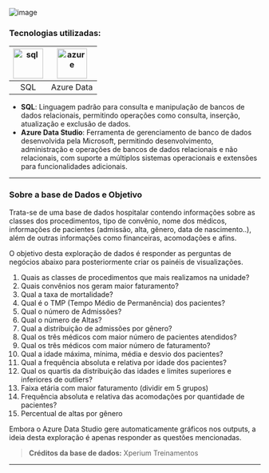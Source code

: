![image](https://github.com/AlbertoFAraujo/SQL_EDA_Hospitalar/assets/105552990/86c2a4d4-8ffe-47ae-b499-0e6a3a462378)

### Tecnologias utilizadas: 
| [<img align="center" alt="sql" height="60" width="60" src="https://github.com/AlbertoFAraujo/SQL_EDA_exercito2022/assets/105552990/805dfaf3-4725-47f9-86d5-241953a018ab">](https://learn.microsoft.com/en-us/sql/sql-server/?view=sql-server-ver16) | [<img align="center" alt="azure" height="60" width="60" src="https://github.com/AlbertoFAraujo/SQL_People_analytics/assets/105552990/a0848293-4573-431a-b7e4-2f79bc9cc32e">](https://azure.microsoft.com/pt-br/products/data-studio/) |
|:---:|:---:|
| SQL | Azure Data |

- **SQL**: Linguagem padrão para consulta e manipulação de bancos de dados relacionais, permitindo operações como consulta, inserção, atualização e exclusão de dados.
- **Azure Data Studio**: Ferramenta de gerenciamento de banco de dados desenvolvida pela Microsoft, permitindo desenvolvimento, administração e operações de bancos de dados relacionais e não relacionais, com suporte a múltiplos sistemas operacionais e extensões para funcionalidades adicionais.
<hr>

### Sobre a base de Dados e Objetivo

Trata-se de uma base de dados hospitalar contendo informações sobre as classes dos procedimentos, tipo de convênio, nome dos médicos,  informações de pacientes (admissão, alta, gênero, data de nascimento..), além de outras informações como financeiras, acomodações e afins.

O objetivo desta exploração de dados é responder as perguntas de negócios abaixo para posteriormente criar os painéis de visualizações.

1. Quais as classes de procedimentos que mais realizamos na unidade?
2. Quais convênios nos geram maior faturamento?
3. Qual a taxa de mortalidade?
4. Qual é o TMP (Tempo Médio de Permanência) dos pacientes?
5. Qual o número de Admissões?
6. Qual o número de Altas?
7. Qual a distribuição de admissões por gênero?
8. Qual os três médicos com maior número de pacientes atendidos?
9. Qual os três médicos com maior número de faturamento?
10. Qual a idade máxima, mínima, média e desvio dos pacientes?
11. Qual a frequência absoluta e relativa por idade dos pacientes?
12. Qual os quartis da distribuição das idades e limites superiores e inferiores de outliers?
13. Faixa etária com maior faturamento (dividir em 5 grupos)
14. Frequência absoluta e relativa das acomodações por quantidade de pacientes?
15. Percentual de altas por gênero

Embora o Azure Data Studio gere automaticamente gráficos nos outputs, a ideia desta exploração é apenas responder as questões mencionadas.

> **Créditos da base de dados:** Xperium Treinamentos

<hr>
